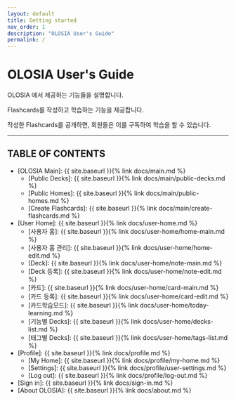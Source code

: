 ```yaml
---
layout: default
title: Getting started
nav_order: 1
description: "OLOSIA User's Guide"
permalink: /
---
```


# OLOSIA User's Guide

OLOSIA 에서 제공하는 기능들을 설명합니다.

Flashcards를 작성하고 학습하는 기능을 제공합니다.

작성한 Flashcards를 공개하면, 회원들은 이를 구독하여 학습을 할 수 있습니다.

---

## TABLE OF CONTENTS

- [OLOSIA Main]: {{ site.baseurl }}{% link docs/main.md %}
    - [Public Decks]: {{ site.baseurl }}{% link docs/main/public-decks.md %}
    - [Public Homes]: {{ site.baseurl }}{% link docs/main/public-homes.md %}
    - [Create Flashcards]: {{ site.baseurl }}{% link docs/main/create-flashcards.md %}
- [User Home]: {{ site.baseurl }}{% link docs/user-home.md %}
    - [사용자 홈]: {{ site.baseurl }}{% link docs/user-home/home-main.md %}
    - [사용자 홈 관리]: {{ site.baseurl }}{% link docs/user-home/home-edit.md %}
    - [Deck]: {{ site.baseurl }}{% link docs/user-home/note-main.md %}
    - [Deck 등록]: {{ site.baseurl }}{% link docs/user-home/note-edit.md %}
    - [카드]: {{ site.baseurl }}{% link docs/user-home/card-main.md %}
    - [카드 등록]: {{ site.baseurl }}{% link docs/user-home/card-edit.md %}
    - [카드학습모드]: {{ site.baseurl }}{% link docs/user-home/today-learning.md %}
    - [기능별 Decks]: {{ site.baseurl }}{% link docs/user-home/decks-list.md %}
    - [태그별 Decks]: {{ site.baseurl }}{% link docs/user-home/tags-list.md %}
- [Profile]: {{ site.baseurl }}{% link docs/profile.md %}
    - [My Home]: {{ site.baseurl }}{% link docs/profile/my-home.md %}
    - [Settings]: {{ site.baseurl }}{% link docs/profile/user-settings.md %}
    - [Log out]: {{ site.baseurl }}{% link docs/profile/log-out.md %}
- [Sign in]: {{ site.baseurl }}{% link docs/sign-in.md %}
- [About OLOSIA]: {{ site.baseurl }}{% link docs/about.md %}
